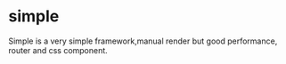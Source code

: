 # simple

Simple is a very simple framework,manual render but good performance, router and css component.
